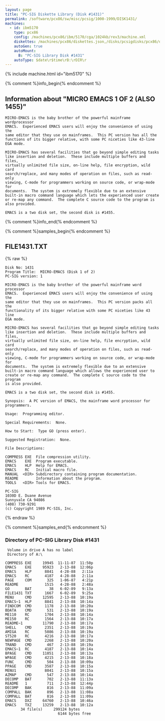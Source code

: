 ```yaml
---
layout: page
title: "PC-SIG Diskette Library (Disk #1431)"
permalink: /software/pcx86/sw/misc/pcsig/1000-1999/DISK1431/
machines:
  - id: ibm5170
    type: pcx86
    config: /machines/pcx86/ibm/5170/cga/1024kb/rev3/machine.xml
    diskettes: /machines/pcx86/diskettes.json,/disks/pcsigdisks/pcx86/diskettes.json
    autoGen: true
    autoMount:
      B: "PC-SIG Library Disk #1431"
    autoType: $date\r$time\rB:\rDIR\r
---
```


{% include machine.html id="ibm5170" %}

{% comment %}info_begin{% endcomment %}

## Information about "MICRO EMACS 1 OF 2 (ALSO 1455)"

    MICRO-EMACS is the baby brother of the powerful mainframe wordprocessor
    EMACS.  Experienced EMACS users will enjoy the convenience of using the
    same editor that they use on mainframes.  This PC version has all the
    functions of its bigger relative, with some PC niceties like 43-line
    EGA mode.
    
    MICRO-EMACS has several facilities that go beyond simple editing tasks
    like insertion and deletion.  These include multiple buffers and files,
    virtually unlimited file size, on-line help, file encryption, wild card
    search/replace, and many modes of operation on files, such as read-only
    viewing, C-mode for programmers working on source code, or wrap-mode for
    documents.  The system is extremely flexible due to an extensive
    built-in macro command language which lets the experienced user create
    or re-map any command.  The complete C source code to the program is
    also provided.
    
    EMACS is a two disk set, the second disk is #1455.
{% comment %}info_end{% endcomment %}

{% comment %}samples_begin{% endcomment %}

## FILE1431.TXT

{% raw %}
```
Disk No: 1431
Program Title:  MICRO-EMACS (Disk 1 of 2)
PC-SIG version: 1

MICRO-EMACS is the baby brother of the powerful mainframe word processor
EMACS.  Experienced EMACS users will enjoy the convenience of using the
same editor that they use on mainframes.  This PC version packs all the
functionality of its bigger relative with some PC niceties like 43 line
EGA mode.

MICRO-EMACS has several facilities that go beyond simple editing tasks
like insertion and deletion.  These include multiple buffers and files,
virtually unlimited file size, on-line help, file encryption, wild card
search/replace, and many modes of operation on files, such as read-only
viewing, C-mode for programmers working on source code, or wrap-mode for
documents.  The system is extremely flexible due to an extensive
built-in macro command language which allows the experienced user to
create or re-map any command.  The complete C source code to the program
is also provided.

EMACS is a two disk set, the second disk is #1455.

Synopsis:  A PC version of EMACS, the mainframe word processor for
programmers.

Usage:  Programming editor.

Special Requirements:  None.

How to Start:  Type GO (press enter).

Suggested Registration:  None.

File Descriptions:

COMPRESS EXE  File compression utility.
EMACS    EXE  Program executable.
EMACS    HLP  Help for EMACS.
EMACS    RC   Initial macro file.
MANUAL  <DIR> Subdirectory containing program documentation.
README        Information about the program.
TOOLS   <DIR> Tools for EMACS.

PC-SIG
1030D E. Duane Avenue
Sunnyvale CA 94086
(408) 730-9291
(c) Copyright 1989 PC-SIG, Inc.

```
{% endraw %}

{% comment %}samples_end{% endcomment %}

### Directory of PC-SIG Library Disk #1431

     Volume in drive A has no label
     Directory of A:\

    COMPRESS EXE     19945  11-11-87  11:50p
    EMACS    EXE     95923   2-13-88  12:06p
    EMACS    HLP      8841   4-28-88   2:11a
    EMACS    RC       4187   4-28-88   2:11a
    PAGE     COM       325   1-06-87   4:21p
    README            1515   4-28-88   2:48a
    GO       BAT        38   6-02-89   9:13a
    FILE1431 TXT      1667   6-02-89   9:25a
    MENU     CMD     12595   2-13-88  10:19a
    EMACS~1  HLP      8841   2-13-88  10:14a
    FINDCOM  CMD      1178   2-13-88  10:20a
    BDATA    CMD       531   2-13-88  10:19a
    ME110    RC       1704   2-13-88  10:14a
    ME150    RC       1564   2-13-88  10:17a
    README~1         11790   2-13-88  10:17a
    SHELL    CMD      2351   2-13-88  10:19a
    AMIGA    RC       5086   2-13-88  10:19a
    ST520    RC       4216   2-13-88  10:17a
    NEWPAGE  CMD      2268   2-13-88  10:20a
    TRAND    CMD       467   2-13-88  10:19a
    EMACS~1  RC       4187   2-13-88  10:14a
    BPAGE    CMD     11051   2-13-88  10:13a
    WPAGE    CMD      4215   2-13-88  10:18a
    FUNC     CMD       504   2-13-88  10:09a
    PPAGE    CMD      3587   2-13-88  10:15a
    MENU1             8041   2-13-88  10:15a
    AZMAP    CMD       547   2-13-88  10:14a
    DECOMP   BAT       702   2-13-88  11:13a
    README   1         711   2-13-88  12:44p
    DECOMP   BAK       816   2-13-88  11:09a
    COMPALL  BAK       896   2-13-88  11:08a
    COMPALL  BAT       816   2-13-88  11:09a
    EMACS    DXZ     64760   2-13-88  10:46a
    EMACS    TXZ     13259   2-13-88  10:12a
           34 file(s)     299124 bytes
                            6144 bytes free

